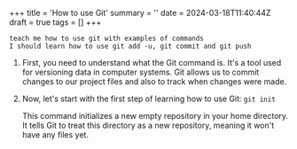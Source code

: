 +++
title = 'How to use Git'
summary = ''
date = 2024-03-18T11:40:44Z
draft = true
tags = []
+++
```
teach me how to use git with examples of commands
I should learn how to use git add -u, git commit and git push
```

1. First, you need to understand what the Git command is. It's a tool used for versioning data in computer systems. Git allows us to commit changes to our project files and also to track when changes were made.

2. Now, let's start with the first step of learning how to use Git: `git init`

   This command initializes a new empty repository in your home directory. It tells Git to treat this directory as a new repository, meaning it won't have any files yet.

